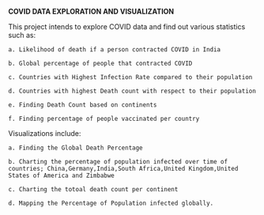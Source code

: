 **COVID DATA EXPLORATION AND VISUALIZATION**

This project intends to explore COVID data and find out various statistics such as:


    a. Likelihood of death if a person contracted COVID in India

    b. Global percentage of people that contracted COVID

    c. Countries with Highest Infection Rate compared to their population

    d. Countries with highest Death count with respect to their population

    e. Finding Death Count based on continents

    f. Finding percentage of people vaccinated per country
  
  
 
 Visualizations include:
 
 
    a. Finding the Global Death Percentage

    b. Charting the percentage of population infected over time of countries; China,Germany,India,South Africa,United Kingdom,United States of America and Zimbabwe

    c. Charting the totoal death count per continent

    d. Mapping the Percentage of Population infected globally.
